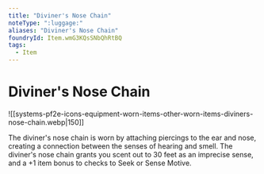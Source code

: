 ```yaml
---
title: "Diviner's Nose Chain"
noteType: ":luggage:"
aliases: "Diviner's Nose Chain"
foundryId: Item.wmG3KQsSNbQhRtBQ
tags:
  - Item
---
```


# Diviner's Nose Chain
![[systems-pf2e-icons-equipment-worn-items-other-worn-items-diviners-nose-chain.webp|150]]

The diviner's nose chain is worn by attaching piercings to the ear and nose, creating a connection between the senses of hearing and smell. The diviner's nose chain grants you scent out to 30 feet as an imprecise sense, and a +1 item bonus to checks to Seek or Sense Motive.
